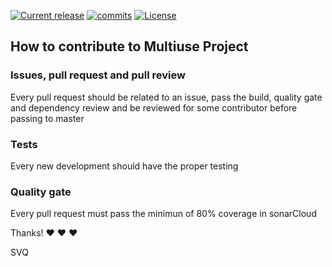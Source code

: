 [![Current release](https://img.shields.io/github/release/sergio-vilchis/multiuse-project.svg)](https://github.com/sergio-vilchis/multiuse-project/releases/)
[![commits](https://badgen.net/github/commits/sergio-vilchis/multiuse-project)](https://gitHub.com/sergio-vilchis/multiuse-project/commit/)
[![License](https://img.shields.io/github/license/sergio-vilchis/multiuse-project)](https://github.com/sergio-vilchis/multiuse-project)

## How to contribute to Multiuse Project

### Issues, pull request and pull review

Every pull request should be related to an issue, pass the build, quality gate and dependency review and be reviewed for some contributor before passing to master

### Tests

Every new development should have the proper testing

### Quality gate
 
Every pull request must pass the minimun of 80% coverage in sonarCloud

Thanks! :heart: :heart: :heart:

SVQ
